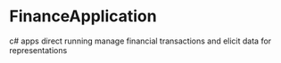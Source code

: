 # FinanceApplication
c# apps
direct running
manage financial transactions
and elicit data for representations

